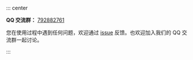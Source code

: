 ::: center

**QQ 交流群：** [792882761](https://qm.qq.com/q/FbPPoOIscE)

您在使用过程中遇到任何问题，欢迎通过 [issue](https://github.com/pengzhanbo/vuepress-theme-plume/issues/new/choose) 反馈。也欢迎加入我们的 QQ 交流群一起讨论。

:::

